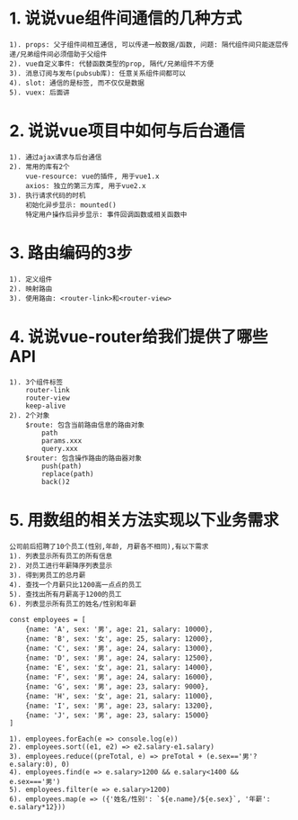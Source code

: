 # 1. 说说vue组件间通信的几种方式
	1). props: 父子组件间相互通信, 可以传递一般数据/函数, 问题: 隔代组件间只能逐层传递/兄弟组件间必须借助于父组件
	2). vue自定义事件: 代替函数类型的prop, 隔代/兄弟组件不方便
	3). 消息订阅与发布(pubsub库): 任意关系组件间都可以
	4). slot: 通信的是标签, 而不仅仅是数据
	5). vuex: 后面讲

# 2. 说说vue项目中如何与后台通信
	1). 通过ajax请求与后台通信
	2). 常用的库有2个
		vue-resource: vue的插件, 用于vue1.x
		axios: 独立的第三方库, 用于vue2.x
	3). 执行请求代码的时机
		初始化异步显示: mounted()
		特定用户操作后异步显示: 事件回调函数或相关函数中

# 3. 路由编码的3步
	1). 定义组件
	2). 映射路由
	3). 使用路由: <router-link>和<router-view>

# 4. 说说vue-router给我们提供了哪些API
	1). 3个组件标签
		router-link
		router-view
		keep-alive
	2). 2个对象
		$route: 包含当前路由信息的路由对象
			path
			params.xxx
			query.xxx
		$router: 包含操作路由的路由器对象
			push(path)
			replace(path)
			back()2
	
# 5. 用数组的相关方法实现以下业务需求
	公司前后招聘了10个员工(性别,年龄, 月薪各不相同),有以下需求
	1). 列表显示所有员工的所有信息
	2). 对员工进行年薪降序列表显示
	3). 得到男员工的总月薪
	4). 查找一个月薪只比1200高一点点的员工
	5). 查找出所有月薪高于1200的员工
	6). 列表显示所有员工的姓名/性别和年薪
	
	const employees = [
		{name: 'A', sex: '男', age: 21, salary: 10000},
		{name: 'B', sex: '女', age: 25, salary: 12000},
		{name: 'C', sex: '男', age: 24, salary: 13000},
		{name: 'D', sex: '男', age: 24, salary: 12500},
		{name: 'E', sex: '女', age: 21, salary: 14000},
		{name: 'F', sex: '男', age: 24, salary: 16000},
		{name: 'G', sex: '男', age: 23, salary: 9000},
		{name: 'H', sex: '女', age: 21, salary: 11000},
		{name: 'I', sex: '男', age: 23, salary: 13200},
		{name: 'J', sex: '男', age: 23, salary: 15000}
	]

	1). employees.forEach(e => console.log(e))
	2). employees.sort((e1, e2) => e2.salary-e1.salary)
	3). employees.reduce((preTotal, e) => preTotal + (e.sex=='男'?e.salary:0), 0)
	4). employees.find(e => e.salary>1200 && e.salary<1400 && e.sex==='男')
	5). employees.filter(e => e.salary>1200)
	6). employees.map(e => ({'姓名/性别': `${e.name}/${e.sex}`, '年薪': e.salary*12}))
	